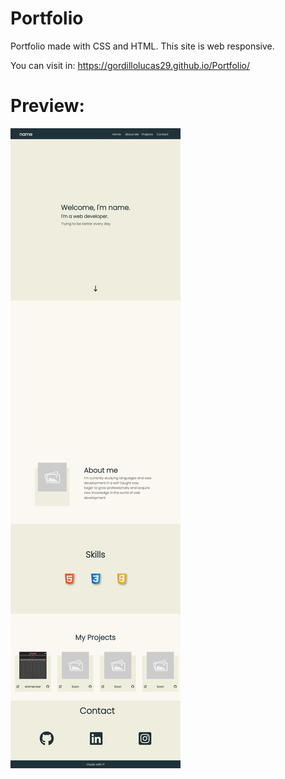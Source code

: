 # Portfolio
Portfolio made with CSS and HTML. This site is web responsive.

You can visit in: https://gordillolucas29.github.io/Portfolio/

# Preview:

![preview](https://github.com/gordillolucas29/Portfolio/blob/master/assets/img/portfolio-preview.jpeg?raw=true)

